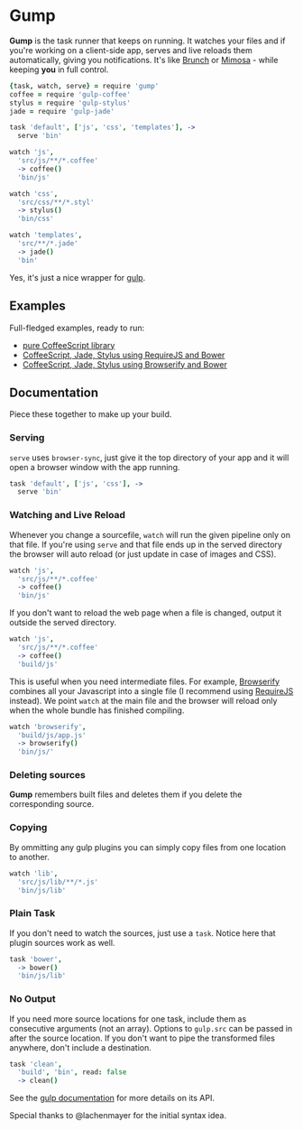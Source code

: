 # Gump

**Gump** is the task runner that keeps on running. It watches your files and if you're working on a client-side app, serves and live reloads them automatically, giving you notifications. It's like [Brunch](http://http://brunch.io/) or [Mimosa](http://http://mimosa.io/) - while keeping **you** in full control.

```coffee
{task, watch, serve} = require 'gump'
coffee = require 'gulp-coffee'
stylus = require 'gulp-stylus'
jade = require 'gulp-jade'

task 'default', ['js', 'css', 'templates'], ->
  serve 'bin'

watch 'js',
  'src/js/**/*.coffee'
  -> coffee()
  'bin/js'

watch 'css',
  'src/css/**/*.styl'
  -> stylus()
  'bin/css'

watch 'templates',
  'src/**/*.jade'
  -> jade()
  'bin'
```

Yes, it's just a nice wrapper for [gulp](http://gulpjs.com/).

## Examples

Full-fledged examples, ready to run:

- [pure CoffeeScript library](https://github.com/xixixao/gump-example-coffee-script-library)
- [CoffeeScript, Jade, Stylus using RequireJS and Bower](https://github.com/xixixao/gump-example-requirejs)
- [CoffeeScript, Jade, Stylus using Browserify and Bower](https://github.com/xixixao/gump-example-browserify)


## Documentation

Piece these together to make up your build.

### Serving

`serve` uses `browser-sync`, just give it the top directory of your app and it will open a browser window with the app running.

```coffee
task 'default', ['js', 'css'], ->
  serve 'bin'
```

### Watching and Live Reload

Whenever you change a sourcefile, `watch` will run the given pipeline only on that file. If you're using `serve` and that file ends up in the served directory the browser will auto reload (or just update in case of images and CSS).

```coffee
watch 'js',
  'src/js/**/*.coffee'
  -> coffee()
  'bin/js'
```

If you don't want to reload the web page when a file is changed, output it outside the served directory.

```coffee
watch 'js',
  'src/js/**/*.coffee'
  -> coffee()
  'build/js'
```

This is useful when you need intermediate files. For example, [Browserify](http://browserify.org/) combines all your Javascript into a single file (I recommend using [RequireJS](http://requirejs.org/) instead). We point `watch` at the main file and the browser will reload only when the whole bundle has finished compiling.

```coffee
watch 'browserify',
  'build/js/app.js'
  -> browserify()
  'bin/js/'
```

### Deleting sources

**Gump** remembers built files and deletes them if you delete the corresponding source.

### Copying

By ommitting any gulp plugins you can simply copy files from one location to another.

```coffee
watch 'lib',
  'src/js/lib/**/*.js'
  'bin/js/lib'
```

### Plain Task

If you don't need to watch the sources, just use a `task`. Notice here that plugin sources work as well.

```coffee
task 'bower',
  -> bower()
  'bin/js/lib'
```

### No Output

If you need more source locations for one task, include them as consecutive arguments (not an array). Options to `gulp.src` can be passed in after the source location. If you don't want to pipe the transformed files anywhere, don't include a destination.

```coffee
task 'clean',
  'build', 'bin', read: false
  -> clean()
```

See the [gulp documentation](https://github.com/gulpjs/gulp) for more details on its API.

Special thanks to @lachenmayer for the initial syntax idea.
